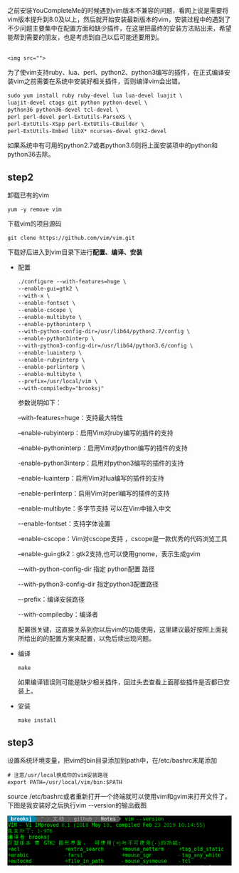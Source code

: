 之前安装YouCompleteMe的时候遇到vim版本不兼容的问题，看网上说是需要将vim版本提升到8.0及以上，然后就开始安装最新版本的vim，安装过程中的遇到了不少问题主要集中在配置方面和缺少插件，在这里把最终的安装方法贴出来，希望能帮到需要的朋友，也是考虑到自己以后可能还要用到。

## <div align="center">
    <img src="">
</div>

为了使vim支持ruby、lua、perl、python2、python3编写的插件，在正式编译安装vim之前需要在系统中安装好相关插件，否则编译vim会出错。

```shell
sudo yum install ruby ruby-devel lua lua-devel luajit \
luajit-devel ctags git python python-devel \
python36 python36-devel tcl-devel \
perl perl-devel perl-Extutils-ParseXS \
perl-ExtUtils-XSpp perl-ExtUtils-CBuilder \
perl-ExtUtils-Embed libX* ncurses-devel gtk2-devel
```

如果系统中有可用的python2.7或者python3.6则将上面安装项中的python和python36去除。

## step2

卸载已有的vim

```shell
yum -y remove vim
```

下载vim的项目源码

```shell
git clone https://github.com/vim/vim.git
```

下载好后进入到vim目录下进行**配置、编译、安装**

* 配置
  ```shell
  ./configure --with-features=huge \
  --enable-gui=gtk2 \
  --with-x \
  --enable-fontset \
  --enable-cscope \
  --enable-multibyte \
  --enable-pythoninterp \
  --with-python-config-dir=/usr/lib64/python2.7/config \
  --enable-python3interp \
  --with-python3-config-dir=/usr/lib64/python3.6/config \
  --enable-luainterp \
  --enable-rubyinterp \
  --enable-perlinterp \
  --enable-multibyte \
  --prefix=/usr/local/vim \
  --with-compiledby="brooksj"
  ```

  参数说明如下：

  –with-features=huge：支持最大特性 

  –enable-rubyinterp：启用Vim对ruby编写的插件的支持 

  –enable-pythoninterp：启用Vim对python编写的插件的支持 

  -enable-python3interp：启用对python3编写的插件的支持

  –enable-luainterp：启用Vim对lua编写的插件的支持 

  –enable-perlinterp：启用Vim对perl编写的插件的支持 

  –enable-multibyte：多字节支持 可以在Vim中输入中文 

  --enable-fontset：支持字体设置

  –enable-cscope：Vim对cscope支持 ，cscope是一款优秀的代码浏览工具

  –enable-gui=gtk2：gtk2支持,也可以使用gnome，表示生成gvim 

  -–with-python-config-dir 指定 python配置 路径 

  --with-python3-config-dir 指定python3配置路径

  –-prefix：编译安装路径 

  --with-compiledby：编译者

  配置很关键，这直接关系到你以后vim的功能使用，这里建议最好按照上面我所给出的的配置方案来配置，以免后续出现问题。

* 编译

  ```shell
  make
  ```

  如果编译错误则可能是缺少相关插件，回过头去查看上面那些插件是否都已安装上。

* 安装

  ```shell
  make install
  ```
## step3

设置系统环境变量，把vim的bin目录添加到path中，在/etc/bashrc末尾添加

```shell
# 注意/usr/local换成你的vim安装路径
export PATH=/usr/local/vim/bin:$PATH 
```

source /etc/bashrc或者重新打开一个终端就可以使用vim和gvim来打开文件了。下图是我安装好之后执行vim --version的输出截图

<div align="center">
    <img src="https://raw.githubusercontent.com/tracy-talent/Notes/master/imgs/vim8截图.png">
</div>


